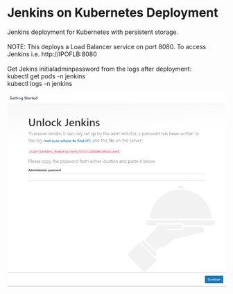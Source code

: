 # Jenkins on Kubernetes Deployment
Jenkins deployment for Kubernetes with persistent storage.
  <br>
  <br>
 NOTE: This deploys a Load Balancer service on port 8080. To access Jenkins i.e. http://IPOFLB:8080
 <br>
 <br>
Get Jekins initialadminpassword from the logs after deployment:
<br>
kubectl get pods -n jenkins
<br>
kubectl logs <pod-name> -n jenkins
<br>
<br>
<img src="https://github.com/Buchatech/Jenkins/blob/main/initial-sign-in-Jenkins.png" alt="initial-sign-in-Jenkins"/>

